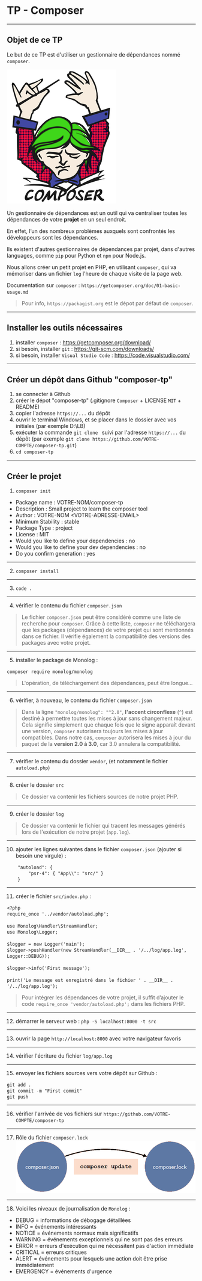 
# TP - Composer

---
## Objet de ce TP

Le but de ce TP est d'utiliser un gestionnaire de dépendances nommé `composer`.

![composer](composer-tp.png "composer")

Un gestionnaire de dépendances est un outil qui va centraliser toutes les dépendances de votre **projet** en un seul endroit.

En effet, l’un des nombreux problèmes auxquels sont confrontés les développeurs sont les dépendances. 

Ils existent d'autres gestionnaires de dépendances par projet, dans d'autres languages, comme `pip` pour Python et `npm` pour Node.js.

Nous allons créer un petit projet en PHP, en utilisant `composer`, qui va mémoriser dans un fichier `log` l'heure de chaque visite de la page web.

Documentation sur `composer` : `https://getcomposer.org/doc/01-basic-usage.md`

> Pour info, `https://packagist.org` est le dépot par défaut de `composer`.


---
## Installer les outils nécessaires

1. installer `composer` : https://getcomposer.org/download/
2. si besoin, installer `git` : https://git-scm.com/downloads/
3. si besoin, installer `Visual Studio Code` : https://code.visualstudio.com/


---
## Créer un dépôt dans Github "composer-tp"

1. se connecter à Github
2. créer le dépot "composer-tp" (.gitignore `Composer` + LICENSE `MIT` + README)
3. copier l'adresse `https://...` du dépôt
4. ouvrir le terminal Windows, et se placer dans le dossier avec vos initiales (par exemple D:\LB)
5. exécuter la commande `git clone ` suivi par l'adresse `https://...` du dépôt (par exemple `git clone https://github.com/VOTRE-COMPTE/composer-tp.git`)
6. `cd composer-tp`


---
## Créer le projet 

1. `composer init`
- Package name : VOTRE-NOM/composer-tp
- Description : Small project to learn the composer tool
- Author : VOTRE-NOM \<VOTRE-ADRESSE-EMAIL\>
- Minimum Stability : stable
- Package Type : project
- License : MIT
- Would you like to define your dependencies : no
- Would you like to define your dev dependencies : no
- Do you confirm generation : yes

---
2. `composer install`

---
3. `code .`

---
4. vérifier le contenu du fichier `composer.json`
> Le fichier `composer.json` peut être considéré comme une liste de recherche pour `composer`. Grâce à cette liste, `composer` ne téléchargera que les packages (dépendances) de votre projet qui sont mentionnés dans ce fichier. Il vérifie également la compatibilité des versions des packages avec votre projet. 

---
5. installer le package de Monolog :
```
composer require monolog/monolog
```
> L'opération, de téléchargement des dépendances, peut être longue...

---
6. vérifier, à nouveau, le contenu du fichier `composer.json`
> Dans la ligne `"monolog/monolog": "^2.0"`, **l'accent circonflexe** (`^`) est destiné à permettre toutes les mises à jour sans changement majeur. Cela signifie simplement que chaque fois que le signe apparaît devant une version, `composer` autorisera toujours les mises à jour compatibles. Dans notre cas, `composer` autorisera les mises à jour du paquet de la **version 2.0 à 3.0**, car 3.0 annulera la compatibilité.

---
7. vérifier le contenu du dossier `vendor`, 
   (et notamment le fichier `autoload.php`)

---
8. créer le dossier `src` 
> Ce dossier va contenir les fichiers sources de notre projet PHP.

---
9. créer le dossier `log` 
> Ce dossier va contenir le fichier qui tracent les messages générés lors de l'exécution de notre projet (`app.log`).

---
10. ajouter les lignes suivantes dans le fichier `composer.json` (ajouter si besoin une virgule) :
```
    "autoload": {
        "psr-4": { "App\\": "src/" }
    }
```

---
11. créer le fichier `src/index.php` :
```
<?php
require_once '../vendor/autoload.php';

use Monolog\Handler\StreamHandler;
use Monolog\Logger;

$logger = new Logger('main');
$logger->pushHandler(new StreamHandler(__DIR__ . '/../log/app.log', Logger::DEBUG));

$logger->info('First message');

print('Le message est enregistré dans le fichier ' . __DIR__ . '/../log/app.log');
```
> Pour intégrer les dépendances de votre projet, il suffit d’ajouter le code `require_once 'vendor/autoload.php';` dans les fichiers PHP.

---
12. démarrer le serveur web : `php -S localhost:8000 -t src` 

---
13. ouvrir la page `http://localhost:8000` avec votre navigateur favoris

---
14. vérifier l'écriture du fichier `log/app.log`

---
15. envoyer les fichiers sources vers votre dépôt sur Github :
```
git add .
git commit -m "First commit"
git push
```

---
16. vérifier l'arrivée de vos fichiers sur `https://github.com/VOTRE-COMPTE/composer-tp`


---
17. Rôle du fichier `composer.lock`
![composer update](composer_update.png "composer update")


---
18. Voici les niveaux de journalisation de `Monolog` :
- DEBUG = informations de débogage détaillées
- INFO = événements intéressants
- NOTICE = événements normaux mais significatifs
- WARNING = événements exceptionnels qui ne sont pas des erreurs
- ERROR = erreurs d'exécution qui ne nécessitent pas d'action immédiate
- CRITICAL = erreurs critiques
- ALERT = événements pour lesquels une action doit être prise immédiatement
- EMERGENCY = événements d'urgence
